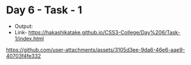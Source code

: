 # Day 6 - Task - 1

- Output:
- Link- https://hakashikatake.github.io/CSS3-College/Day%206/Task-1/index.html

https://github.com/user-attachments/assets/3105d3ee-9da6-46e6-aae9-40703f4fe332

